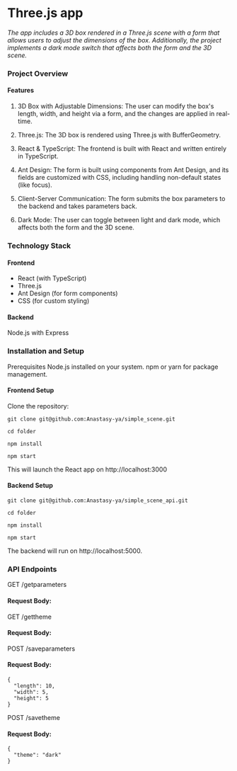 # Three.js app

_The app includes a 3D box rendered in a Three.js scene with a form that allows users to adjust the dimensions of the box. Additionally, the project implements a dark mode switch that affects both the form and the 3D scene._

### Project Overview
#### Features

1. 3D Box with Adjustable Dimensions: The user can modify the box's length, width, and height via a form, and the changes are applied in real-time.

2. Three.js: The 3D box is rendered using Three.js with BufferGeometry. 

3. React & TypeScript: The frontend is built with React and written entirely in TypeScript.

4. Ant Design: The form is built using components from Ant Design, and its fields are customized with CSS, including handling non-default states (like focus).
5. Client-Server Communication: The form submits the box parameters to the backend and takes parameters back.
6. Dark Mode: The user can toggle between light and dark mode, which affects both the form and the 3D scene.

### Technology Stack

#### Frontend
- React (with TypeScript)
- Three.js
- Ant Design (for form components)
- CSS (for custom styling)

#### Backend

Node.js with Express

### Installation and Setup
Prerequisites
Node.js installed on your system.
npm or yarn for package management.

#### Frontend Setup

Clone the repository:

```
git clone git@github.com:Anastasy-ya/simple_scene.git
```

```
cd folder
```

```
npm install
```

```
npm start
```

This will launch the React app on http://localhost:3000

#### Backend Setup

```
git clone git@github.com:Anastasy-ya/simple_scene_api.git

```

```
cd folder
```

```
npm install
```

```
npm start
```
The backend will run on http://localhost:5000.

### API Endpoints

GET /getparameters
#### Request Body:


GET /gettheme
#### Request Body:


POST /saveparameters
#### Request Body:

```
{
  "length": 10,
  "width": 5,
  "height": 5
}
```

POST /savetheme
#### Request Body:

```
{
  "theme": "dark"
}
```

